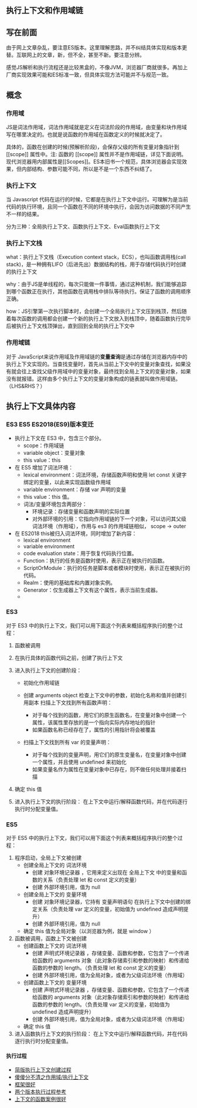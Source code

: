 
## 执行上下文和作用域链

## 写在前面
由于网上文章杂乱，要注意ES版本。这里理解思路，并不纠结具体实现和版本更替。互联网上的文章，新，但不全，甚至不新。要注意分辨。

感觉JS解析和执行流程还是比较黑盒的，不像JVM，浏览器厂商就很多。再加上厂商实现效果可能和ES标准一致，但具体实现方法可能并不与规范一致。


## 概念

### 作用域
JS是词法作用域，词法作用域就是定义在词法阶段的作用域，由变量和块作用域写在哪里决定的。也就是说函数的作用域在函数定义的时候就决定了。

具体的，函数在创建的时候(预解析阶段)，会保存父级的所有变量对象指针到[[scope]] 属性中。注: 函数的 [[scope]] 属性并不是作用域链，详见下面说明。现代浏览器用内部属性是[[Scopes]]。ES本旧书一个规范，具体浏览器会实现效果，但内部结构、参数可能不同，所以是不是一个东西不纠结了。


### 执行上下文
当 Javascript 代码在运行的时候，它都是在执行上下文中运行。可理解为是当前代码的执行环境，且同一个函数在不同的环境中执行，会因为访问数据的不同产生不一样的结果。

分为三种：全局执行上下文、函数执行上下文、Eval函数执行上下文


### 执行上下文栈
what：执行上下文栈（Execution context stack，ECS），也叫函数调用栈(call stack)，是一种拥有LIFO（后进先出）数据结构的栈，用于存储代码执行时创建的执行上下文

why：由于JS是单线程的，每次只能做一件事情，通过这种机制，我们能够追踪到哪个函数正在执行，其他函数在调用栈中排队等待执行。保证了函数的调用顺序正确。

how：JS引擎第一次执行脚本时，会创建一个全局执行上下文压到栈顶，然后随着每次函数的调用都会创建一个新的执行上下文放入到栈顶中，随着函数执行完毕后被执行上下文栈顶弹出，直到回到全局的执行上下文中


### 作用域链
对于 JavaScript来说作用域及作用域链的**变量查询**是通过存储在浏览器内存中的执行上下文实现的。当查找变量时，首先从当前上下文中的变量对象查找，如果没有就会往上查找父级作用域中的变量对象，最终找到全局上下文的变量对象，如果没有就报错。这样由多个执行上下文的变量对象构成的链表就叫做作用域链。（LHS&RHS？）


## 执行上下文具体内容

### ES3 ES5 ES2018(ES9)版本变迁

- 执行上下文在 ES3 中，包含三个部分。
  - scope：作用域链
  - variable object：变量对象
  - this value：this 
- 在 ES5 增加了词法环境：
  - lexical environment：词法环境，存储函数声明和使用 let const 关键字绑定的变量，以此来实现函数级作用域
  - variable environment：存储 var 声明的变量
  - this value：this 值。
  - 词法/变量环境包含两部分：
    - 环境记录：存储变量和函数声明的实际位置
    - 对外部环境的引用：它指向作用域链的下一个对象，可以访问其父级词法环境（作用域），作用与 es3 的作用域链相似， scope -> outer
- 在 ES2018 this被归入词法环境，同时增加了新内容：
  - lexical environment
  - variable environment
  - code evaluation state：用于恢复代码执行位置。
  - Function：执行的任务是函数时使用，表示正在被执行的函数。
  - ScriptOrModule：执行的任务是脚本或者模块时使用，表示正在被执行的代码。
  - Realm：使用的基础库和内置对象实例。
  - Generator：仅生成器上下文有这个属性，表示当前生成器。
  - 

### ES3
对于 ES3 中的执行上下文，我们可以用下面这个列表来概括程序执行的整个过程：

1. 函数被调用
2. 在执行具体的函数代码之前，创建了执行上下文
3. 进入执行上下文的创建阶段：
    - 初始化作用域链
    - 创建 arguments object 检查上下文中的参数，初始化名称和值并创建引用副本
扫描上下文找到所有函数声明：

        - 对于每个找到的函数，用它们的原生函数名，在变量对象中创建一个属性，该属性里存放的是一个指向实际内存地址的指针
        - 如果函数名称已经存在了，属性的引用指针将会被覆盖

    - 扫描上下文找到所有 var 的变量声明：

        - 对于每个找到的变量声明，用它们的原生变量名，在变量对象中创建一个属性，并且使用 undefined 来初始化
        - 如果变量名作为属性在变量对象中已存在，则不做任何处理并接着扫描


4. 确定 this 值
5. 进入执行上下文的执行阶段：
    在上下文中运行/解释函数代码，并在代码逐行执行时分配变量值。



### ES5

对于 ES5 中的执行上下文，我们可以用下面这个列表来概括程序执行的整个过程：
1. 程序启动，全局上下文被创建
    -  创建全局上下文的 词法环境
        - 创建 对象环境记录器 ，它用来定义出现在 全局上下文 中的变量和函数的关系（负责处理 let 和 const 定义的变量）
        - 创建 外部环境引用，值为 null
    - 创建全局上下文的 变量环境
        - 创建 对象环境记录器，它持有 变量声明语句 在执行上下文中创建的绑定关系（负责处理 var 定义的变量，初始值为 undefined 造成声明提升）
        - 创建 外部环境引用，值为 null
    - 确定 this 值为全局对象（以浏览器为例，就是 window ）
2. 函数被调用，函数上下文被创建 
      - 创建函数上下文的 词法环境
         - 创建 声明式环境记录器 ，存储变量、函数和参数，它包含了一个传递给函数的 arguments 对象（此对象存储索引和参数的映射）和传递给函数的参数的 length。（负责处理 let 和 const 定义的变量）
         - 创建 外部环境引用，值为全局对象，或者为父级词法环境（作用域）
      - 创建函数上下文的 变量环境
        - 创建 声明式环境记录器 ，存储变量、函数和参数，它包含了一个传递给函数的 arguments 对象（此对象存储索引和参数的映射）和传递给函数的参数的 length。（负责处理 var 定义的变量，初始值为 undefined 造成声明提升）
        - 创建 外部环境引用，值为全局对象，或者为父级词法环境（作用域）
      - 确定 this 值
3. 进入函数执行上下文的执行阶段： 
  在上下文中运行/解释函数代码，并在代码逐行执行时分配变量值。


#### 执行过程
- [简版执行上下文创建过程](https://www.cnblogs.com/MomentYY/p/15785719.html)
- [傻傻分不清之作用域/执行上下文](https://caraws.github.io/2022/03/21/%E5%82%BB%E5%82%BB%E5%88%86%E4%B8%8D%E6%B8%85%E4%B9%8B%E4%BD%9C%E7%94%A8%E5%9F%9F-%E6%89%A7%E8%A1%8C%E4%B8%8A%E4%B8%8B%E6%96%87/)
- [框架很好](https://juejin.cn/post/6956827007296471070#heading-6)
- [两个版本执行过程参考](https://juejin.cn/post/6844904158957404167#heading-12)
- [上下文的函数案例很好](https://juejin.cn/post/6945240902625394718#heading-2)
